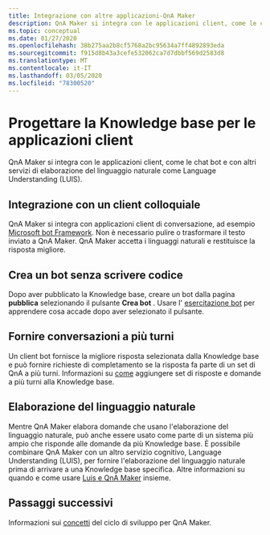 ```yaml
---
title: Integrazione con altre applicazioni-QnA Maker
description: QnA Maker si integra con le applicazioni client, come le chat bot e con altri servizi di elaborazione del linguaggio naturale come Language Understanding (LUIS).
ms.topic: conceptual
ms.date: 01/27/2020
ms.openlocfilehash: 38b275aa2b8cf5768a2bc95634a7ff4892893eda
ms.sourcegitcommit: f915d8b43a3cefe532062ca7d7dbbf569d2583d8
ms.translationtype: MT
ms.contentlocale: it-IT
ms.lasthandoff: 03/05/2020
ms.locfileid: "78300520"
---
```

# <a name="design-knowledge-base-for-client-applications"></a>Progettare la Knowledge base per le applicazioni client

QnA Maker si integra con le applicazioni client, come le chat bot e con altri servizi di elaborazione del linguaggio naturale come Language Understanding (LUIS).

## <a name="integration-with-a-conversational-client"></a>Integrazione con un client colloquiale

QnA Maker si integra con applicazioni client di conversazione, ad esempio [Microsoft bot Framework](https://dev.botframework.com/). Non è necessario pulire o trasformare il testo inviato a QnA Maker. QnA Maker accetta i linguaggi naturali e restituisce la risposta migliore.

## <a name="create-a-bot-without-writing-any-code"></a>Crea un bot senza scrivere codice

Dopo aver pubblicato la Knowledge base, creare un bot dalla pagina **pubblica** selezionando il pulsante **Crea bot** . Usare l' [esercitazione bot](../Quickstarts/create-publish-knowledge-base.md) per apprendere cosa accade dopo aver selezionato il pulsante.

## <a name="providing-multi-turn-conversations"></a>Fornire conversazioni a più turni

Un client bot fornisce la migliore risposta selezionata dalla Knowledge base e può fornire richieste di completamento se la risposta fa parte di un set di QnA a più turni. Informazioni su [come](../how-to/multiturn-conversation.md) aggiungere set di risposte e domande a più turni alla Knowledge base.

## <a name="natural-language-processing"></a>Elaborazione del linguaggio naturale

Mentre QnA Maker elabora domande che usano l'elaborazione del linguaggio naturale, può anche essere usato come parte di un sistema più ampio che risponde alle domande da più Knowledge base. È possibile combinare QnA Maker con un altro servizio cognitivo, Language Understanding (LUIS), per fornire l'elaborazione del linguaggio naturale prima di arrivare a una Knowledge base specifica. Altre informazioni su quando e come usare [Luis e QnA Maker](../../luis/choose-natural-language-processing-service.md?toc=/azure/cognitive-services/qnamaker/toc.json) insieme.

## <a name="next-steps"></a>Passaggi successivi

Informazioni sui [concetti](development-lifecycle-knowledge-base.md) del ciclo di sviluppo per QnA Maker.
